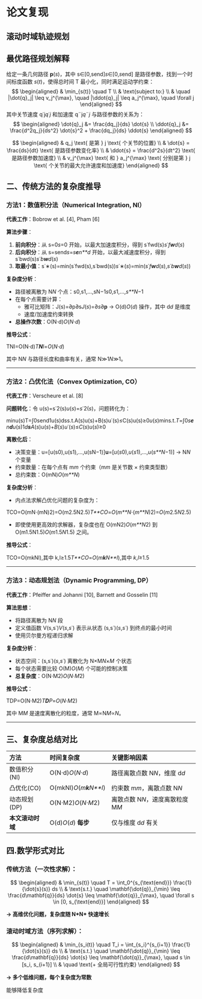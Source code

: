 # 论文复现

## 滚动时域轨迹规划

## 最优路径规划解释

给定一条几何路径 **p**(*s*)，其中 s∈[0,send]*s*∈[0,*s*end] 是路径参数，找到一个时间标度函数 *s*(*t*)，使得总时间 T 最小化，同时满足运动学约束：
$$
\begin{aligned}
& \min_{s(t)} \quad T \\
& \text{subject to:} \\
& \quad |\dot{q}_j| \leq v_j^{\max}, \quad |\ddot{q}_j| \leq a_j^{\max}, \quad \forall j
\end{aligned}
$$
其中关节速度 q˙j*q*˙*j* 和加速度 q¨j*q*¨*j* 与路径参数的关系为：
$$
\begin{aligned}
\dot{q}_j &= \frac{dq_j}{ds} \dot{s} \\
\ddot{q}_j &= \frac{d^2q_j}{ds^2} \dot{s}^2 + \frac{dq_j}{ds} \ddot{s}
\end{aligned}
$$

$$
\begin{aligned}
& q_j \text{ 是第 } j \text{ 个关节的位置} \\
& \dot{s} = \frac{ds}{dt} \text{ 是路径参数变化率} \\
& \ddot{s} = \frac{d^2s}{dt^2} \text{ 是路径参数加速度} \\
& v_j^{\max} \text{ 和 } a_j^{\max} \text{ 分别是第 } j \text{ 个关节的最大允许速度和加速度}
\end{aligned}
$$

## 二、传统方法的复杂度推导

### 方法1：数值积分法（Numerical Integration, NI）

**代表工作**：Bobrow et al. [4], Pham [6]

**算法步骤**：

1. **前向积分**：从 s=0*s*=0 开始，以最大加速度积分，得到 s˙fwd(s)*s*˙*f**w**d*(*s*)
2. **后向积分**：从 s=send*s*=*s**e**n**d* 开始，以最大减速度积分，得到 s˙bwd(s)*s*˙*b**w**d*(*s*)
3. **取最小值**：s˙∗(s)=min⁡(s˙fwd(s),s˙bwd(s))*s*˙∗(*s*)=min(*s*˙*f**w**d*(*s*),*s*˙*b**w**d*(*s*))

**复杂度分析**：

- 路径被离散为 N*N* 个点：s0,s1,...,sN−1*s*0,*s*1,...,*s**N*−1
- 在每个点需要计算：
  - 雅可比矩阵：J(s)=∂p∂s*J*(*s*)=∂*s*∂**p** → O(d)*O*(*d*) 操作，其中 d*d* 是维度
  - 速度/加速度约束转换
- **总操作次数**：O(N⋅d)*O*(*N*⋅*d*)

**推导公式**：

TNI=O(N⋅d)*T**N**I*=*O*(*N*⋅*d*)

其中 N*N* 与路径长度和曲率有关，通常 N≫1*N*≫1。

------

### 方法2：凸优化法（Convex Optimization, CO）

**代表工作**：Verscheure et al. [8]

**问题转化**：令 u(s)=s˙2(s)*u*(*s*)=*s*˙2(*s*)，问题转化为：

min⁡u(s)T=∫0send1u(s)dss.t.A(s)u(s)+B(s)u˙(s)≤C(s)u(s)≥0*u*(*s*)mins.t.*T*=∫0*s**e**n**d**u*(*s*)1*d**s**A*(*s*)*u*(*s*)+*B*(*s*)*u*˙(*s*)≤*C*(*s*)*u*(*s*)≥0

**离散化后**：

- 决策变量：u=[u(s0),u(s1),...,u(sN−1)]**u**=[*u*(*s*0),*u*(*s*1),...,*u*(*s**N*−1)] → N*N* 个变量
- 约束数量：在每个点有 m*m* 个约束（m*m* 是关节数 × 约束类型数）
- 总约束数：O(mN)*O*(*m**N*)

**复杂度分析**：

- 内点法求解凸优化问题的复杂度为：

TCO=O(mN⋅(mN)2)=O(m2.5N2.5)*T**CO*=*O*(*m**N*⋅(*m**N*)2)=*O*(*m*2.5*N*2.5)

- 即使使用更高效的求解器，复杂度也在 O(mN2)*O*(*m**N*2) 到 O(m1.5N1.5)*O*(*m*1.5*N*1.5) 之间。

**推导公式**：

TCO=O(mkNl),其中 k,l≥1.5*T**CO*=*O*(*m**k**N**l*),其中 *k*,*l*≥1.5

------

### 方法3：动态规划法（Dynamic Programming, DP）

**代表工作**：Pfeiffer and Johanni [10], Barnett and Gosselin [11]

**算法思想**：

- 将路径离散为 N*N* 段
- 定义值函数 V(s,s˙)*V*(*s*,*s*˙) 表示从状态 (s,s˙)(*s*,*s*˙) 到终点的最小时间
- 使用贝尔曼方程递归求解

**复杂度分析**：

- 状态空间：(s,s˙)(*s*,*s*˙) 离散化为 N×M*N*×*M* 个状态
- 每个状态需要比较 O(M)*O*(*M*) 个可能的控制决策
- **总复杂度**：O(N⋅M2)*O*(*N*⋅*M*2)

**推导公式**：

TDP=O(N⋅M2)*T**D**P*=*O*(*N*⋅*M*2)

其中 M*M* 是速度离散化的粒度，通常 M∝N*M*∝*N*。

------

##  三、复杂度总结对比

| 方法             | 时间复杂度               | 关键影响因素                     |
| :--------------- | :----------------------- | :------------------------------- |
| 数值积分(NI)     | O(N⋅d)*O*(*N*⋅*d*)       | 路径离散点数 N*N*，维度 d*d*     |
| 凸优化(CO)       | O(mkNl)*O*(*m**k**N**l*) | 约束数 m*m*，离散点数 N*N*       |
| 动态规划(DP)     | O(N⋅M2)*O*(*N*⋅*M*2)     | 离散点数 N*N*，速度离散粒度 M*M* |
| **本文滚动时域** | O(d)*O*(*d*) **每步**    | 仅与维度 d*d* 有关               |

## 四.数学形式对比

### 传统方法（一次性求解）：

$$
\begin{aligned}
& \min_{s(t)} \quad T = \int_0^{s_{\text{end}}} \frac{1}{\dot{s}(s)} ds \\
& \text{s.t.} \quad \mathbf{\dot{q}}_{\min} \leq \frac{d\mathbf{q}}{ds} \dot{s} \leq \mathbf{\dot{q}}_{\max}, \quad \forall s \in [0, s_{\text{end}}]
\end{aligned}
$$

**→ 高维优化问题，复杂度随 N\*N\* 快速增长**

### 滚动时域方法（序列求解）：

$$
\begin{aligned}
& \min_{s_i(t)} \quad T_i = \int_{s_i}^{s_{i+1}} \frac{1}{\dot{s}(s)} ds \\
& \text{s.t.} \quad \mathbf{\dot{q}}_{\min} \leq \frac{d\mathbf{q}}{ds} \dot{s} \leq \mathbf{\dot{q}}_{\max}, \quad s \in [s_i, s_{i+1}] \\
& \quad \text{+ 全局可行性约束}
\end{aligned}
$$

**→ 多个低维问题，每个复杂度为常数**

能够降低复杂度

